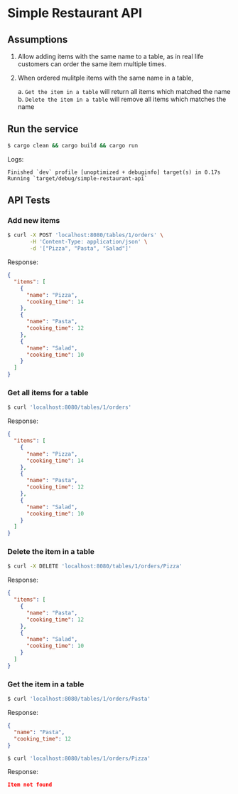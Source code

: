 # Simple Restaurant API 

## Assumptions
1. Allow adding items with the same name to a table, as in real life customers can order the same item multiple times. 
2. When ordered mulitple items with the same name in a table, 

   a. `Get the item in a table` will return all items which matched the name
   b. `Delete the item in a table` will remove all items which matches the name

## Run the service
```sh
$ cargo clean && cargo build && cargo run 
```
Logs: 
```
Finished `dev` profile [unoptimized + debuginfo] target(s) in 0.17s
Running `target/debug/simple-restaurant-api`
```

## API Tests 

### Add new items
```sh
$ curl -X POST 'localhost:8080/tables/1/orders' \
       -H 'Content-Type: application/json' \
       -d '["Pizza", "Pasta", "Salad"]'  
```
Response:
```json
{
  "items": [
    {
      "name": "Pizza",
      "cooking_time": 14
    },
    {
      "name": "Pasta",
      "cooking_time": 12
    },
    {
      "name": "Salad",
      "cooking_time": 10
    }
  ]
}
```

### Get all items for a table
```sh
$ curl 'localhost:8080/tables/1/orders'
```
Response: 
```json
{
  "items": [
    {
      "name": "Pizza",
      "cooking_time": 14
    },
    {
      "name": "Pasta",
      "cooking_time": 12
    },
    {
      "name": "Salad",
      "cooking_time": 10
    }
  ]
}
```

### Delete the item in a table 
```sh
$ curl -X DELETE 'localhost:8080/tables/1/orders/Pizza'
```
Response: 
```json
{
  "items": [
    {
      "name": "Pasta",
      "cooking_time": 12
    },
    {
      "name": "Salad",
      "cooking_time": 10
    }
  ]
}
```

### Get the item in a table
```sh
$ curl 'localhost:8080/tables/1/orders/Pasta'
```
Response:
```json
{
  "name": "Pasta",
  "cooking_time": 12
}
```
```sh
$ curl 'localhost:8080/tables/1/orders/Pizza'
```
Response:
```json
Item not found
```


